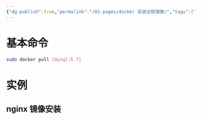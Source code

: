 ```yaml
---
{"dg-publish":true,"permalink":"/02-pages/docker 安装远程镜像/","tags":["personal/blog","program/tech/docker"]}
---
```


# 基本命令
```bash
sudo docker pull [mysql:5.7]
```

# 实例
## nginx 镜像安装
